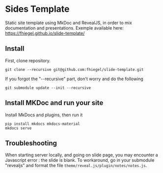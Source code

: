 # Sides Template

Static site template using MkDoc and RevealJS, in order to mix documentation and presentations.
Exemple available here: https://fhiegel.github.io/slide-template/

## Install

First, clone repository.

    git clone --recursive git@github.com:fhiegel/slide-template.git
    
If you forgot the "--recursive" part, don't worry and do the following

    git submodule update --init --recursive

## Install MKDoc and run your site

Install MkDocs and plugins, then run it

    pip install mkdocs mkdocs-material
    mkdocs serve

## Troubleshooting

When starting server locally, and going on slide page, you may encounter a Javascript error : the slide is blank.
To workaround, go in your submodule "revealjs" and format the file `theme/reveal.js/plugin/notes/notes.js`. 

